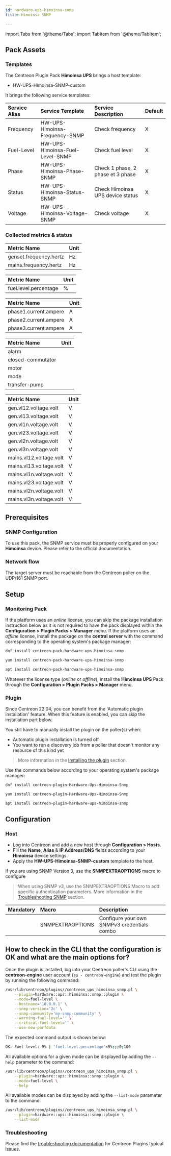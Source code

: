 ```yaml
---
id: hardware-ups-himoinsa-snmp
title: Himoinsa SNMP

---
```


import Tabs from '@theme/Tabs';
import TabItem from '@theme/TabItem';


## Pack Assets

### Templates

The Centreon Plugin Pack **Himoinsa UPS** brings a host template:

* HW-UPS-Himoinsa-SNMP-custom

It brings the following service templates:

| Service Alias | Service Template                | Service Description               | Default |
| :------------ | :------------------------------ | :-------------------------------- | :------ |
| Frequency     | HW-UPS-Himoinsa-Frequency-SNMP  | Check frequency                   | X       |
| Fuel-Level    | HW-UPS-Himoinsa-Fuel-Level-SNMP | Check fuel level                  | X       |
| Phase         | HW-UPS-Himoinsa-Phase-SNMP      | Check 1 phase, 2 phase et 3 phase | X       |
| Status        | HW-UPS-Himoinsa-Status-SNMP     | Check Himoinsa UPS device status  | X       |
| Voltage       | HW-UPS-Himoinsa-Voltage-SNMP    | Check voltage                     | X       |

### Collected metrics & status

<Tabs groupId="sync">
<TabItem value="Frequency" label="Frequency">

| Metric Name            | Unit |
| :--------------------- | :--- |
| genset.frequency.hertz | Hz   |
| mains.frequency.hertz  | Hz   |

</TabItem>
<TabItem value="Fuel-Level" label="Fuel-Level">

| Metric Name           | Unit |
| :-------------------- | :--- |
| fuel.level.percentage | %    |

</TabItem>
<TabItem value="Phase" label="Phase">

| Metric Name           | Unit |
| :-------------------- | :--- |
| phase1.current.ampere | A    |
| phase2.current.ampere | A    |
| phase3.current.ampere | A    |

</TabItem>
<TabItem value="Status" label="Status">

| Metric Name           | Unit |
| :-------------------- | :--- |
| alarm                 |      |
| closed-commutator     |      |
| motor                 |      |
| mode                  |      |
| transfer-pump         |      |

</TabItem>
<TabItem value="Voltage" label="Voltage">

| Metric Name             | Unit |
| :---------------------- | :--- |
| gen.vl12.voltage.volt   | V    |
| gen.vl13.voltage.volt   | V    |
| gen.vl1n.voltage.volt   | V    |
| gen.vl23.voltage.volt   | V    |
| gen.vl2n.voltage.volt   | V    |
| gen.vl3n.voltage.volt   | V    |
| mains.vl12.voltage.volt | V    |
| mains.vl13.voltage.volt | V    |
| mains.vl1n.voltage.volt | V    |
| mains.vl23.voltage.volt | V    |
| mains.vl2n.voltage.volt | V    |
| mains.vl3n.voltage.volt | V    |

</TabItem>
</Tabs>

## Prerequisites

### SNMP Configuration

To use this pack, the SNMP service must be properly configured on your **Himoinsa**
device. Please refer to the official documentation.

### Network flow

The target server must be reachable from the Centreon poller on the UDP/161
SNMP port.

## Setup

### Monitoring Pack

If the platform uses an *online* license, you can skip the package installation
instruction below as it is not required to have the pack displayed within the
**Configuration > Plugin Packs > Manager** menu.
If the platform uses an *offline* license, install the package on the **central server**
with the command corresponding to the operating system's package manager:

<Tabs groupId="sync">
<TabItem value="Alma / RHEL / Oracle Linux 8" label="Alma / RHEL / Oracle Linux 8">

```bash
dnf install centreon-pack-hardware-ups-himoinsa-snmp
```

</TabItem>
<TabItem value="CentOS 7" label="CentOS 7">

```bash
yum install centreon-pack-hardware-ups-himoinsa-snmp
```

</TabItem>
<TabItem value="Debian 11" label="Debian 11">

```bash
apt install centreon-pack-hardware-ups-himoinsa-snmp
```

</TabItem>
</Tabs>

Whatever the license type (*online* or *offline*), install the **Himoinsa UPS** Pack through
the **Configuration > Plugin Packs > Manager** menu.

### Plugin

Since Centreon 22.04, you can benefit from the 'Automatic plugin installation' feature.
When this feature is enabled, you can skip the installation part below.

You still have to manually install the plugin on the poller(s) when:

- Automatic plugin installation is turned off
- You want to run a discovery job from a poller that doesn't monitor any resource of this kind yet

> More information in the [Installing the plugin](/docs/monitoring/pluginpacks/#installing-the-plugin) section.

Use the commands below according to your operating system's package manager:

<Tabs groupId="sync">
<TabItem value="Alma / RHEL / Oracle Linux 8" label="Alma / RHEL / Oracle Linux 8">

```bash
dnf install centreon-plugin-Hardware-Ups-Himoinsa-Snmp
```

</TabItem>
<TabItem value="CentOS 7" label="CentOS 7">

```bash
yum install centreon-plugin-Hardware-Ups-Himoinsa-Snmp
```

</TabItem>
<TabItem value="Debian 11" label="Debian 11">

```bash
apt install centreon-plugin-hardware-ups-himoinsa-snmp
```

</TabItem>
</Tabs>

## Configuration

### Host

* Log into Centreon and add a new host through **Configuration > Hosts**.
* Fill the **Name**, **Alias** & **IP Address/DNS** fields according to your **Himoinsa** device settings.
* Apply the **HW-UPS-Himoinsa-SNMP-custom** template to the host.

If you are using SNMP Version 3, use the **SNMPEXTRAOPTIONS** macro to configure

> When using SNMP v3, use the SNMPEXTRAOPTIONS Macro to add specific authentication parameters.
> More information in the [Troubleshooting SNMP](../getting-started/how-to-guides/troubleshooting-plugins.md#snmpv3-options-mapping) section.

| Mandatory | Macro            | Description                                 |
| :-------- | :--------------- | :------------------------------------------ |
|           | SNMPEXTRAOPTIONS | Configure your own SNMPv3 credentials combo |

## How to check in the CLI that the configuration is OK and what are the main options for?

Once the plugin is installed, log into your Centreon poller's CLI using the
**centreon-engine** user account (`su - centreon-engine`) and test the plugin by
running the following command:

```bash
/usr/lib/centreon/plugins//centreon_ups_himoinsa_snmp.pl \
    --plugin=hardware::ups::himoinsa::snmp::plugin \
    --mode=fuel-level \
    --hostname='10.0.0.1' \
    --snmp-version='2c' \
    --snmp-community='my-snmp-community' \
    --warning-fuel-level='' \
    --critical-fuel-level='' \
    --use-new-perfdata
```

The expected command output is shown below:

```bash
OK: Fuel level: 9% | 'fuel.level.percentage'=9%;;;0;100 
```

All available options for a given mode can be displayed by adding the
`--help` parameter to the command:

```bash
/usr/lib/centreon/plugins//centreon_ups_himoinsa_snmp.pl \
    --plugin=hardware::ups::himoinsa::snmp::plugin \
    --mode=fuel-level \
    --help
```

All available modes can be displayed by adding the `--list-mode` parameter to
the command:

```bash
/usr/lib/centreon/plugins//centreon_ups_himoinsa_snmp.pl \
    --plugin=hardware::ups::himoinsa::snmp::plugin \
    --list-mode
```

### Troubleshooting

Please find the [troubleshooting documentation](../getting-started/how-to-guides/troubleshooting-plugins.md)
for Centreon Plugins typical issues.